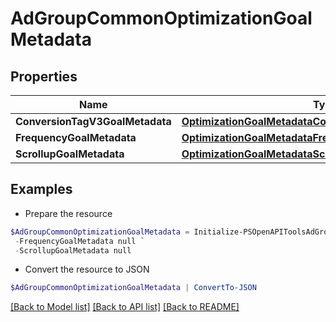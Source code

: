 # AdGroupCommonOptimizationGoalMetadata
## Properties

Name | Type | Description | Notes
------------ | ------------- | ------------- | -------------
**ConversionTagV3GoalMetadata** | [**OptimizationGoalMetadataConversionTagV3GoalMetadata**](OptimizationGoalMetadataConversionTagV3GoalMetadata.md) |  | [optional] 
**FrequencyGoalMetadata** | [**OptimizationGoalMetadataFrequencyGoalMetadata**](OptimizationGoalMetadataFrequencyGoalMetadata.md) |  | [optional] 
**ScrollupGoalMetadata** | [**OptimizationGoalMetadataScrollupGoalMetadata**](OptimizationGoalMetadataScrollupGoalMetadata.md) |  | [optional] 

## Examples

- Prepare the resource
```powershell
$AdGroupCommonOptimizationGoalMetadata = Initialize-PSOpenAPIToolsAdGroupCommonOptimizationGoalMetadata  -ConversionTagV3GoalMetadata null `
 -FrequencyGoalMetadata null `
 -ScrollupGoalMetadata null
```

- Convert the resource to JSON
```powershell
$AdGroupCommonOptimizationGoalMetadata | ConvertTo-JSON
```

[[Back to Model list]](../README.md#documentation-for-models) [[Back to API list]](../README.md#documentation-for-api-endpoints) [[Back to README]](../README.md)

